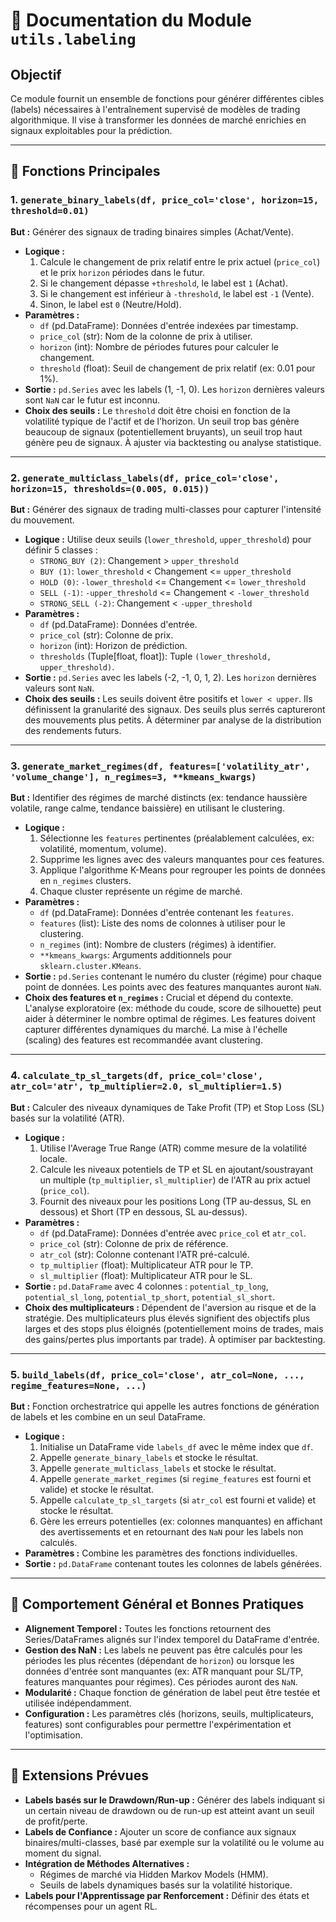 # 📘 Documentation du Module `utils.labeling`

## Objectif

Ce module fournit un ensemble de fonctions pour générer différentes cibles (labels) nécessaires à l'entraînement supervisé de modèles de trading algorithmique. Il vise à transformer les données de marché enrichies en signaux exploitables pour la prédiction.

---

## 🧩 Fonctions Principales

### 1. `generate_binary_labels(df, price_col='close', horizon=15, threshold=0.01)`

**But :** Générer des signaux de trading binaires simples (Achat/Vente).

- **Logique :**
    1. Calcule le changement de prix relatif entre le prix actuel (`price_col`) et le prix `horizon` périodes dans le futur.
    2. Si le changement dépasse `+threshold`, le label est `1` (Achat).
    3. Si le changement est inférieur à `-threshold`, le label est `-1` (Vente).
    4. Sinon, le label est `0` (Neutre/Hold).
- **Paramètres :**
    - `df` (pd.DataFrame): Données d'entrée indexées par timestamp.
    - `price_col` (str): Nom de la colonne de prix à utiliser.
    - `horizon` (int): Nombre de périodes futures pour calculer le changement.
    - `threshold` (float): Seuil de changement de prix relatif (ex: 0.01 pour 1%).
- **Sortie :** `pd.Series` avec les labels (1, -1, 0). Les `horizon` dernières valeurs sont `NaN` car le futur est inconnu.
- **Choix des seuils :** Le `threshold` doit être choisi en fonction de la volatilité typique de l'actif et de l'horizon. Un seuil trop bas génère beaucoup de signaux (potentiellement bruyants), un seuil trop haut génère peu de signaux. À ajuster via backtesting ou analyse statistique.

---

### 2. `generate_multiclass_labels(df, price_col='close', horizon=15, thresholds=(0.005, 0.015))`

**But :** Générer des signaux de trading multi-classes pour capturer l'intensité du mouvement.

- **Logique :** Utilise deux seuils (`lower_threshold`, `upper_threshold`) pour définir 5 classes :
    - `STRONG_BUY (2)`: Changement > `upper_threshold`
    - `BUY (1)`: `lower_threshold` < Changement <= `upper_threshold`
    - `HOLD (0)`: `-lower_threshold` <= Changement <= `lower_threshold`
    - `SELL (-1)`: `-upper_threshold` <= Changement < `-lower_threshold`
    - `STRONG_SELL (-2)`: Changement < `-upper_threshold`
- **Paramètres :**
    - `df` (pd.DataFrame): Données d'entrée.
    - `price_col` (str): Colonne de prix.
    - `horizon` (int): Horizon de prédiction.
    - `thresholds` (Tuple[float, float]): Tuple `(lower_threshold, upper_threshold)`.
- **Sortie :** `pd.Series` avec les labels (-2, -1, 0, 1, 2). Les `horizon` dernières valeurs sont `NaN`.
- **Choix des seuils :** Les seuils doivent être positifs et `lower < upper`. Ils définissent la granularité des signaux. Des seuils plus serrés captureront des mouvements plus petits. À déterminer par analyse de la distribution des rendements futurs.

---

### 3. `generate_market_regimes(df, features=['volatility_atr', 'volume_change'], n_regimes=3, **kmeans_kwargs)`

**But :** Identifier des régimes de marché distincts (ex: tendance haussière volatile, range calme, tendance baissière) en utilisant le clustering.

- **Logique :**
    1. Sélectionne les `features` pertinentes (préalablement calculées, ex: volatilité, momentum, volume).
    2. Supprime les lignes avec des valeurs manquantes pour ces features.
    3. Applique l'algorithme K-Means pour regrouper les points de données en `n_regimes` clusters.
    4. Chaque cluster représente un régime de marché.
- **Paramètres :**
    - `df` (pd.DataFrame): Données d'entrée contenant les `features`.
    - `features` (list): Liste des noms de colonnes à utiliser pour le clustering.
    - `n_regimes` (int): Nombre de clusters (régimes) à identifier.
    - `**kmeans_kwargs`: Arguments additionnels pour `sklearn.cluster.KMeans`.
- **Sortie :** `pd.Series` contenant le numéro du cluster (régime) pour chaque point de données. Les points avec des features manquantes auront `NaN`.
- **Choix des features et `n_regimes` :** Crucial et dépend du contexte. L'analyse exploratoire (ex: méthode du coude, score de silhouette) peut aider à déterminer le nombre optimal de régimes. Les features doivent capturer différentes dynamiques du marché. La mise à l'échelle (scaling) des features est recommandée avant clustering.

---

### 4. `calculate_tp_sl_targets(df, price_col='close', atr_col='atr', tp_multiplier=2.0, sl_multiplier=1.5)`

**But :** Calculer des niveaux dynamiques de Take Profit (TP) et Stop Loss (SL) basés sur la volatilité (ATR).

- **Logique :**
    1. Utilise l'Average True Range (ATR) comme mesure de la volatilité locale.
    2. Calcule les niveaux potentiels de TP et SL en ajoutant/soustrayant un multiple (`tp_multiplier`, `sl_multiplier`) de l'ATR au prix actuel (`price_col`).
    3. Fournit des niveaux pour les positions Long (TP au-dessus, SL en dessous) et Short (TP en dessous, SL au-dessus).
- **Paramètres :**
    - `df` (pd.DataFrame): Données d'entrée avec `price_col` et `atr_col`.
    - `price_col` (str): Colonne de prix de référence.
    - `atr_col` (str): Colonne contenant l'ATR pré-calculé.
    - `tp_multiplier` (float): Multiplicateur ATR pour le TP.
    - `sl_multiplier` (float): Multiplicateur ATR pour le SL.
- **Sortie :** `pd.DataFrame` avec 4 colonnes : `potential_tp_long`, `potential_sl_long`, `potential_tp_short`, `potential_sl_short`.
- **Choix des multiplicateurs :** Dépendent de l'aversion au risque et de la stratégie. Des multiplicateurs plus élevés signifient des objectifs plus larges et des stops plus éloignés (potentiellement moins de trades, mais des gains/pertes plus importants par trade). À optimiser par backtesting.

---

### 5. `build_labels(df, price_col='close', atr_col=None, ..., regime_features=None, ...)`

**But :** Fonction orchestratrice qui appelle les autres fonctions de génération de labels et les combine en un seul DataFrame.

- **Logique :**
    1. Initialise un DataFrame vide `labels_df` avec le même index que `df`.
    2. Appelle `generate_binary_labels` et stocke le résultat.
    3. Appelle `generate_multiclass_labels` et stocke le résultat.
    4. Appelle `generate_market_regimes` (si `regime_features` est fourni et valide) et stocke le résultat.
    5. Appelle `calculate_tp_sl_targets` (si `atr_col` est fourni et valide) et stocke le résultat.
    6. Gère les erreurs potentielles (ex: colonnes manquantes) en affichant des avertissements et en retournant des `NaN` pour les labels non calculés.
- **Paramètres :** Combine les paramètres des fonctions individuelles.
- **Sortie :** `pd.DataFrame` contenant toutes les colonnes de labels générées.

---

## 🔄 Comportement Général et Bonnes Pratiques

- **Alignement Temporel :** Toutes les fonctions retournent des Series/DataFrames alignés sur l'index temporel du DataFrame d'entrée.
- **Gestion des NaN :** Les labels ne peuvent pas être calculés pour les périodes les plus récentes (dépendant de `horizon`) ou lorsque les données d'entrée sont manquantes (ex: ATR manquant pour SL/TP, features manquantes pour régimes). Ces périodes auront des `NaN`.
- **Modularité :** Chaque fonction de génération de label peut être testée et utilisée indépendamment.
- **Configuration :** Les paramètres clés (horizons, seuils, multiplicateurs, features) sont configurables pour permettre l'expérimentation et l'optimisation.

---

## 📡 Extensions Prévues

- **Labels basés sur le Drawdown/Run-up :** Générer des labels indiquant si un certain niveau de drawdown ou de run-up est atteint avant un seuil de profit/perte.
- **Labels de Confiance :** Ajouter un score de confiance aux signaux binaires/multi-classes, basé par exemple sur la volatilité ou le volume au moment du signal.
- **Intégration de Méthodes Alternatives :**
    - Régimes de marché via Hidden Markov Models (HMM).
    - Seuils de labels dynamiques basés sur la volatilité historique.
- **Labels pour l'Apprentissage par Renforcement :** Définir des états et récompenses pour un agent RL.

